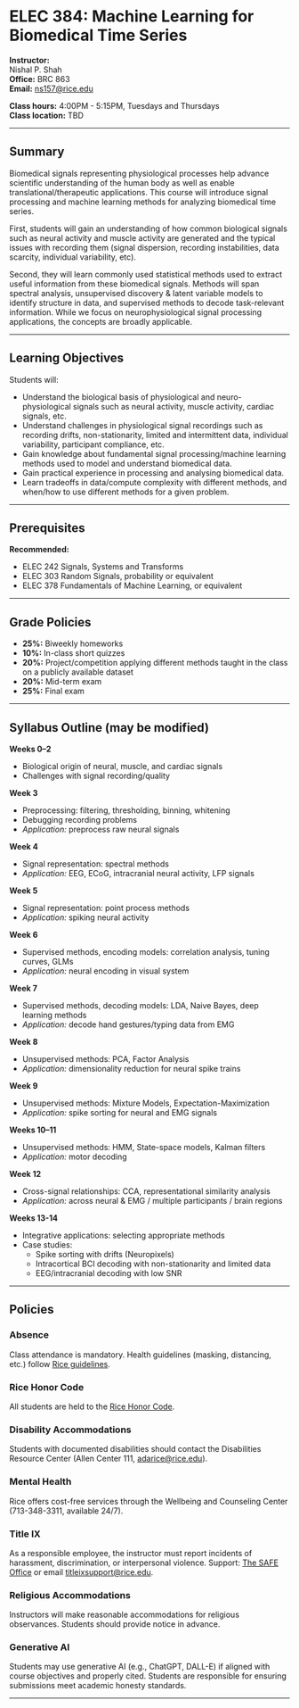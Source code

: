 # ELEC 384: Machine Learning for Biomedical Time Series

**Instructor:**  
Nishal P. Shah  
**Office:** BRC 863  
**Email:** ns157@rice.edu  

**Class hours:** 4:00PM - 5:15PM, Tuesdays and Thursdays  
**Class location:** TBD  

---

## Summary
Biomedical signals representing physiological processes help advance scientific understanding of the human body as well as enable translational/therapeutic applications. This course will introduce signal processing and machine learning methods for analyzing biomedical time series.  

First, students will gain an understanding of how common biological signals such as neural activity and muscle activity are generated and the typical issues with recording them (signal dispersion, recording instabilities, data scarcity, individual variability, etc).  

Second, they will learn commonly used statistical methods used to extract useful information from these biomedical signals. Methods will span spectral analysis, unsupervised discovery & latent variable models to identify structure in data, and supervised methods to decode task-relevant information. While we focus on neurophysiological signal processing applications, the concepts are broadly applicable.

---

## Learning Objectives
Students will:  
- Understand the biological basis of physiological and neuro-physiological signals such as neural activity, muscle activity, cardiac signals, etc.  
- Understand challenges in physiological signal recordings such as recording drifts, non-stationarity, limited and intermittent data, individual variability, participant compliance, etc.  
- Gain knowledge about fundamental signal processing/machine learning methods used to model and understand biomedical data.  
- Gain practical experience in processing and analysing biomedical data.  
- Learn tradeoffs in data/compute complexity with different methods, and when/how to use different methods for a given problem.  

---

## Prerequisites
**Recommended:**  
- ELEC 242 Signals, Systems and Transforms  
- ELEC 303 Random Signals, probability or equivalent  
- ELEC 378 Fundamentals of Machine Learning, or equivalent  

---

## Grade Policies
- **25%:** Biweekly homeworks  
- **10%:** In-class short quizzes  
- **20%:** Project/competition applying different methods taught in the class on a publicly available dataset  
- **20%:** Mid-term exam  
- **25%:** Final exam  

---

## Syllabus Outline (may be modified)

**Weeks 0–2**  
- Biological origin of neural, muscle, and cardiac signals  
- Challenges with signal recording/quality  

**Week 3**  
- Preprocessing: filtering, thresholding, binning, whitening  
- Debugging recording problems  
- *Application:* preprocess raw neural signals  

**Week 4**  
- Signal representation: spectral methods  
- *Application:* EEG, ECoG, intracranial neural activity, LFP signals  

**Week 5**  
- Signal representation: point process methods  
- *Application:* spiking neural activity  

**Week 6**  
- Supervised methods, encoding models: correlation analysis, tuning curves, GLMs  
- *Application:* neural encoding in visual system  

**Week 7**  
- Supervised methods, decoding models: LDA, Naive Bayes, deep learning methods  
- *Application:* decode hand gestures/typing data from EMG  

**Week 8**  
- Unsupervised methods: PCA, Factor Analysis  
- *Application:* dimensionality reduction for neural spike trains  

**Week 9**  
- Unsupervised methods: Mixture Models, Expectation-Maximization  
- *Application:* spike sorting for neural and EMG signals  

**Weeks 10–11**  
- Unsupervised methods: HMM, State-space models, Kalman filters  
- *Application:* motor decoding  

**Week 12**  
- Cross-signal relationships: CCA, representational similarity analysis  
- *Application:* across neural & EMG / multiple participants / brain regions  

**Weeks 13-14**  
- Integrative applications: selecting appropriate methods  
- Case studies:  
  - Spike sorting with drifts (Neuropixels)  
  - Intracortical BCI decoding with non-stationarity and limited data  
  - EEG/intracranial decoding with low SNR  

---

## Policies

### Absence
Class attendance is mandatory. Health guidelines (masking, distancing, etc.) follow [Rice guidelines](https://coronavirus.rice.edu/).  

### Rice Honor Code
All students are held to the [Rice Honor Code](http://honor.rice.edu/honor-system-handbook/).  

### Disability Accommodations
Students with documented disabilities should contact the Disabilities Resource Center (Allen Center 111, adarice@rice.edu).  

### Mental Health
Rice offers cost-free services through the Wellbeing and Counseling Center (713-348-3311, available 24/7).  

### Title IX
As a responsible employee, the instructor must report incidents of harassment, discrimination, or interpersonal violence. Support: [The SAFE Office](https://safe.rice.edu) or email titleixsupport@rice.edu.  

### Religious Accommodations
Instructors will make reasonable accommodations for religious observances. Students should provide notice in advance.  

### Generative AI
Students may use generative AI (e.g., ChatGPT, DALL-E) if aligned with course objectives and properly cited. Students are responsible for ensuring submissions meet academic honesty standards.  

---
